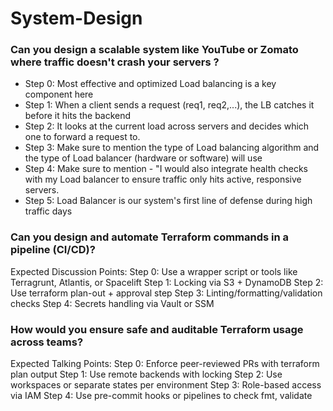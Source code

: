 # System-Design

### Can you design a scalable system like YouTube or Zomato where traffic doesn't crash your servers ?
- Step 0: Most effective and optimized Load balancing is a key component here
- Step 1: When a client sends a request (req1, req2,...), the LB catches it before it hits the backend
- Step 2: It looks at the current load across servers and decides which one to forward a request to.
- Step 3: Make sure to mention the type of Load balancing algorithm and the type of Load balancer (hardware or software) will use
- Step 4: Make sure to mention - "I would also integrate health checks with my Load balancer to ensure traffic only hits active, responsive servers.
- Step 5: Load Balancer is our system's first line of defense during high traffic days

### Can you design and automate Terraform commands in a pipeline (CI/CD)?
Expected Discussion Points:
	Step 0: Use a wrapper script or tools like Terragrunt, Atlantis, or Spacelift
	Step 1: Locking via S3 + DynamoDB
	Step 2: Use terraform plan-out + approval step
	Step 3: Linting/formatting/validation checks
	Step 4: Secrets handling via Vault or SSM

### How would you ensure safe and auditable Terraform usage across teams?
Expected Talking Points:
	Step 0: Enforce peer-reviewed PRs with terraform plan output
	Step 1: Use remote backends with locking
	Step 2: Use workspaces or separate states per environment
	Step 3: Role-based access via IAM
	Step 4: Use pre-commit hooks or pipelines to check fmt, validate
